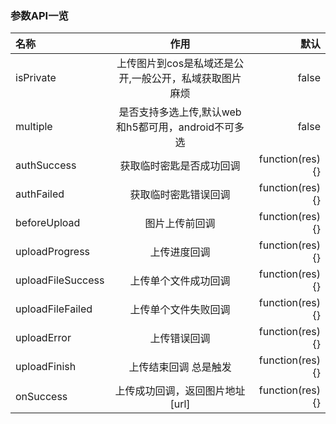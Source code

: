 

       



### 参数API一览
|名称|作用|默认|
|:----|:-----:|-----:|
|isPrivate|上传图片到cos是私域还是公开,一般公开，私域获取图片麻烦|false|
|multiple|是否支持多选上传,默认web和h5都可用，android不可多选|false|
|authSuccess|获取临时密匙是否成功回调|function(res){}|
|authFailed|获取临时密匙错误回调|function(res){}|
|beforeUpload|图片上传前回调|function(res){}|
|uploadProgress|上传进度回调|function(res){}|
|uploadFileSuccess|上传单个文件成功回调|function(res){}|
|uploadFileFailed|上传单个文件失败回调|function(res){}|
|uploadError|上传错误回调|function(res){}|
|uploadFinish|上传结束回调 总是触发|function(res){}|
|onSuccess|上传成功回调，返回图片地址\[url]|function(res){}|

